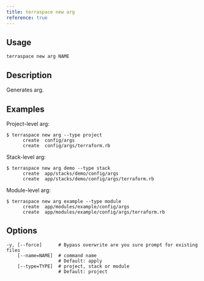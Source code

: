 ```yaml
---
title: terraspace new arg
reference: true
---
```


## Usage

    terraspace new arg NAME

## Description

Generates arg.

## Examples

Project-level arg:

    $ terraspace new arg --type project
          create  config/args
          create  config/args/terraform.rb

Stack-level arg:

    $ terraspace new arg demo --type stack
          create  app/stacks/demo/config/args
          create  app/stacks/demo/config/args/terraform.rb

Module-level arg:

    $ terraspace new arg example --type module
          create  app/modules/example/config/args
          create  app/modules/example/config/args/terraform.rb


## Options

```
-y, [--force]      # Bypass overwrite are you sure prompt for existing files
    [--name=NAME]  # command name
                   # Default: apply
    [--type=TYPE]  # project, stack or module
                   # Default: project
```

